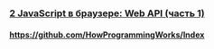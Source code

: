 ### [2 JavaScript в браузере: Web API (часть 1)](https://www.youtube.com/watch?v=6O8SBJsNeNw)

#### https://github.com/HowProgrammingWorks/Index

